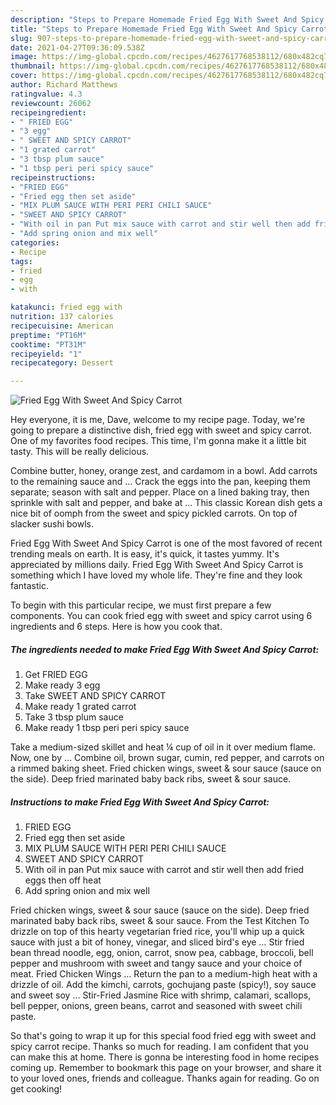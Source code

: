 ```yaml
---
description: "Steps to Prepare Homemade Fried Egg With Sweet And Spicy Carrot"
title: "Steps to Prepare Homemade Fried Egg With Sweet And Spicy Carrot"
slug: 907-steps-to-prepare-homemade-fried-egg-with-sweet-and-spicy-carrot
date: 2021-04-27T09:36:09.538Z
image: https://img-global.cpcdn.com/recipes/4627617768538112/680x482cq70/fried-egg-with-sweet-and-spicy-carrot-recipe-main-photo.jpg
thumbnail: https://img-global.cpcdn.com/recipes/4627617768538112/680x482cq70/fried-egg-with-sweet-and-spicy-carrot-recipe-main-photo.jpg
cover: https://img-global.cpcdn.com/recipes/4627617768538112/680x482cq70/fried-egg-with-sweet-and-spicy-carrot-recipe-main-photo.jpg
author: Richard Matthews
ratingvalue: 4.3
reviewcount: 26062
recipeingredient:
- " FRIED EGG"
- "3 egg"
- " SWEET AND SPICY CARROT"
- "1 grated carrot"
- "3 tbsp plum sauce"
- "1 tbsp peri peri spicy sauce"
recipeinstructions:
- "FRIED EGG"
- "Fried egg then set aside"
- "MIX PLUM SAUCE WITH PERI PERI CHILI SAUCE"
- "SWEET AND SPICY CARROT"
- "With oil in pan Put mix sauce with carrot and stir well then add fried eggs then off heat"
- "Add spring onion and mix well"
categories:
- Recipe
tags:
- fried
- egg
- with

katakunci: fried egg with 
nutrition: 137 calories
recipecuisine: American
preptime: "PT16M"
cooktime: "PT31M"
recipeyield: "1"
recipecategory: Dessert

---
```



![Fried Egg With Sweet And Spicy Carrot](https://img-global.cpcdn.com/recipes/4627617768538112/680x482cq70/fried-egg-with-sweet-and-spicy-carrot-recipe-main-photo.jpg)

Hey everyone, it is me, Dave, welcome to my recipe page. Today, we're going to prepare a distinctive dish, fried egg with sweet and spicy carrot. One of my favorites food recipes. This time, I'm gonna make it a little bit tasty. This will be really delicious.

Combine butter, honey, orange zest, and cardamom in a bowl. Add carrots to the remaining sauce and … Crack the eggs into the pan, keeping them separate; season with salt and pepper. Place on a lined baking tray, then sprinkle with salt and pepper, and bake at … This classic Korean dish gets a nice bit of oomph from the sweet and spicy pickled carrots. On top of slacker sushi bowls.

Fried Egg With Sweet And Spicy Carrot is one of the most favored of recent trending meals on earth. It is easy, it's quick, it tastes yummy. It's appreciated by millions daily. Fried Egg With Sweet And Spicy Carrot is something which I have loved my whole life. They're fine and they look fantastic.


To begin with this particular recipe, we must first prepare a few components. You can cook fried egg with sweet and spicy carrot using 6 ingredients and 6 steps. Here is how you cook that.

<!--inarticleads1-->

##### The ingredients needed to make Fried Egg With Sweet And Spicy Carrot:

1. Get  FRIED EGG
1. Make ready 3 egg
1. Take  SWEET AND SPICY CARROT
1. Make ready 1 grated carrot
1. Take 3 tbsp plum sauce
1. Make ready 1 tbsp peri peri spicy sauce


Take a medium-sized skillet and heat ¼ cup of oil in it over medium flame. Now, one by … Combine oil, brown sugar, cumin, red pepper, and carrots on a rimmed baking sheet. Fried chicken wings, sweet &amp; sour sauce (sauce on the side). Deep fried marinated baby back ribs, sweet &amp; sour sauce. 

<!--inarticleads2-->

##### Instructions to make Fried Egg With Sweet And Spicy Carrot:

1. FRIED EGG
1. Fried egg then set aside
1. MIX PLUM SAUCE WITH PERI PERI CHILI SAUCE
1. SWEET AND SPICY CARROT
1. With oil in pan Put mix sauce with carrot and stir well then add fried eggs then off heat
1. Add spring onion and mix well


Fried chicken wings, sweet &amp; sour sauce (sauce on the side). Deep fried marinated baby back ribs, sweet &amp; sour sauce. From the Test Kitchen To drizzle on top of this hearty vegetarian fried rice, you&#39;ll whip up a quick sauce with just a bit of honey, vinegar, and sliced bird&#39;s eye … Stir fried bean thread noodle, egg, onion, carrot, snow pea, cabbage, broccoli, bell pepper and mushroom with sweet and tangy sauce and your choice of meat. Fried Chicken Wings … Return the pan to a medium-high heat with a drizzle of oil. Add the kimchi, carrots, gochujang paste (spicy!), soy sauce and sweet soy … Stir-Fried Jasmine Rice with shrimp, calamari, scallops, bell pepper, onions, green beans, carrot and seasoned with sweet chili paste. 

So that's going to wrap it up for this special food fried egg with sweet and spicy carrot recipe. Thanks so much for reading. I am confident that you can make this at home. There is gonna be interesting food in home recipes coming up. Remember to bookmark this page on your browser, and share it to your loved ones, friends and colleague. Thanks again for reading. Go on get cooking!
